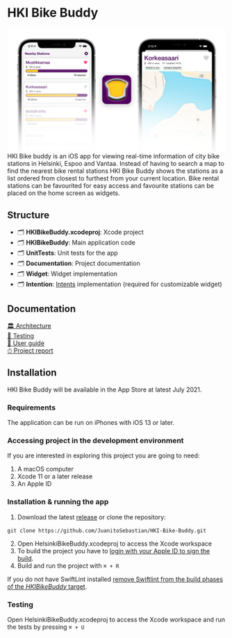 # HKI Bike Buddy
![HKIBikeBuddy](https://raw.githubusercontent.com/JuanitoSebastian/HKI-Bike-Buddy/main/Documentation/graphics/ReadMeHeader.png)
HKI Bike buddy is an iOS app for viewing real-time information of city bike stations in Helsinki, Espoo and Vantaa. Instead of having to search a map to find the nearest bike rental stations HKI Bike Buddy shows the stations as a list ordered from closest to furthest from your current location. Bike rental stations can be favourited for easy access and favourite stations can be placed on the home screen as widgets.

## Structure
- 🗂 **HKIBikeBuddy.xcodeproj**: Xcode project
- 🗂 **HKIBikeBuddy**: Main application code
- 🗂 **UnitTests**: Unit tests for the app
- 🗂 **Documentation**: Project documentation
- 🗂 **Widget**: Widget implementation
- 🗂 **Intention**: [Intents](https://developer.apple.com/design/human-interface-guidelines/siri/overview/custom-intents/) implementation (required for customizable widget)

## Documentation
[🏛 Architecture](https://github.com/JuanitoSebastian/HKI-Bike-Buddy/blob/main/Documentation/Architecture.md)\
[🧪 Testing](https://github.com/JuanitoSebastian/HKI-Bike-Buddy/blob/main/Documentation/Testing.md)\
[📱 User guide](https://github.com/JuanitoSebastian/HKI-Bike-Buddy/blob/main/Documentation/UserGuide.md)\
[⏱ Project report](https://github.com/JuanitoSebastian/HKI-Bike-Buddy/blob/main/Documentation/ProjectReport.md)

## Installation
HKI Bike Buddy will be available in the App Store at latest July 2021.

### Requirements
The application can be run on iPhones with iOS 13 or later.

### Accessing project in the development environment
If you are interested in exploring this project you are going to need:
1. A macOS computer
2. Xcode 11 or a later release
3. An Apple ID

### Installation & running the app
1. Download the latest [release](https://github.com/JuanitoSebastian/HKI-Bike-Buddy/releases) or clone the repository:
```
git clone https://github.com/JuanitoSebastian/HKI-Bike-Buddy.git
```
2. Open HelsinkiBikeBuddy.xcodeproj to access the Xcode workspace
3. To build the project you have to [login with your Apple ID to sign the build](https://help.apple.com/xcode/mac/current/#/dev23aab79b4).
4. Build and run the project with ``⌘ + R``

If you do not have SwiftLint installed [remove Swiftlint from the build phases of the *HKIBikeBuddy* target](https://raw.githubusercontent.com/JuanitoSebastian/HKI-Bike-Buddy/main/Documentation/graphics/SwiftlintBuildPhase.png).

### Testing
Open HelsinkiBikeBuddy.xcodeproj to access the Xcode workspace and run the tests by pressing ``⌘ + U``
